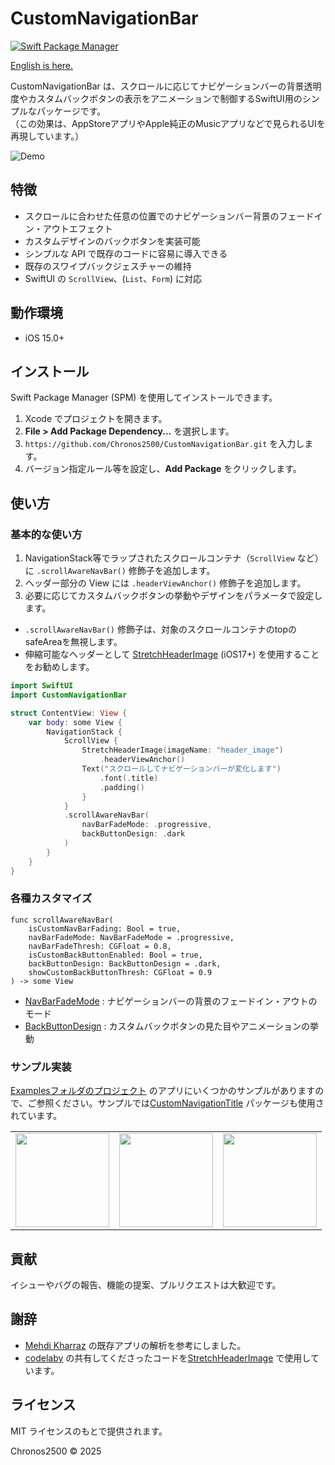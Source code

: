 # CustomNavigationBar

[![Swift Package Manager](https://img.shields.io/badge/Swift%20Package%20Manager-compatible-brightgreen.svg)](https://github.com/apple/swift-package-manager)

[English is here.](README.md)

CustomNavigationBar は、スクロールに応じてナビゲーションバーの背景透明度やカスタムバックボタンの表示をアニメーションで制御するSwiftUI用のシンプルなパッケージです。  
（この効果は、AppStoreアプリやApple純正のMusicアプリなどで見られるUIを再現しています。）

![Demo](Assets/demo.gif)
## 特徴
- スクロールに合わせた任意の位置でのナビゲーションバー背景のフェードイン・アウトエフェクト
- カスタムデザインのバックボタンを実装可能
- シンプルな API で既存のコードに容易に導入できる
- 既存のスワイプバックジェスチャーの維持
- SwiftUI の `ScrollView`、(`List`、`Form`) に対応

## 動作環境
- iOS 15.0+

## インストール
Swift Package Manager (SPM) を使用してインストールできます。

1. Xcode でプロジェクトを開きます。
1. **File > Add Package Dependency...** を選択します。
1. `https://github.com/Chronos2500/CustomNavigationBar.git` を入力します。
1. バージョン指定ルール等を設定し、**Add Package** をクリックします。

## 使い方

### 基本的な使い方
1. NavigationStack等でラップされたスクロールコンテナ（`ScrollView` など）に `.scrollAwareNavBar()` 修飾子を追加します。  
2. ヘッダー部分の View には `.headerViewAnchor()` 修飾子を追加します。  
3. 必要に応じてカスタムバックボタンの挙動やデザインをパラメータで設定します。

*  `.scrollAwareNavBar()` 修飾子は、対象のスクロールコンテナのtopのsafeAreaを無視します。
*  伸縮可能なヘッダーとして [StretchHeaderImage](Sources/CustomNavigationBar/Components/StretchHeaderImage.swift) (iOS17+) を使用することをお勧めします。


```swift
import SwiftUI
import CustomNavigationBar

struct ContentView: View {
    var body: some View {
        NavigationStack {
            ScrollView {
                StretchHeaderImage(imageName: "header_image")
                    .headerViewAnchor()
                Text("スクロールしてナビゲーションバーが変化します")
                    .font(.title)
                    .padding()
                }
            }
            .scrollAwareNavBar(
                navBarFadeMode: .progressive,
                backButtonDesign: .dark
            )
        }
    }
}
```


### 各種カスタマイズ
```
func scrollAwareNavBar(
    isCustomNavBarFading: Bool = true,
    navBarFadeMode: NavBarFadeMode = .progressive,
    navBarFadeThresh: CGFloat = 0.8,
    isCustomBackButtonEnabled: Bool = true,
    backButtonDesign: BackButtonDesign = .dark,
    showCustomBackButtonThresh: CGFloat = 0.9
) -> some View
```
* [NavBarFadeMode](Sources/CustomNavigationBar/NavBarFadeMode.swift) : ナビゲーションバーの背景のフェードイン・アウトのモード
* [BackButtonDesign](Sources/CustomNavigationBar/BackButtonDesign.swift) : カスタムバックボタンの見た目やアニメーションの挙動


### サンプル実装
[Examplesフォルダのプロジェクト](Examples/CustomNavigationBarExample/CustomNavigationBar/ContentView.swift) のアプリにいくつかのサンプルがありますので、ご参照ください。サンプルでは[CustomNavigationTitle](https://github.com/Chronos2500/CustomNavigationTitle) パッケージも使用されています。

<table>
  <tr>
    <td align="center"><img src="Assets/appstore_demo.gif" width="150"></td>
    <td align="center"><img src="Assets/musicapp1_demo.gif" width="150"></td>
    <td align="center"><img src="Assets/musicapp2_demo.gif" width="150"></td>
  </tr>
</table>

## 貢献
イシューやバグの報告、機能の提案、プルリクエストは大歓迎です。

## 謝辞
* [Mehdi Kharraz](https://x.com/imkh0) の既存アプリの解析を参考にしました。
* [codelaby](https://x.com/codelaby/status/1891776284553793566) の共有してくださったコードを[StretchHeaderImage](Sources/CustomNavigationBar/Components/StretchHeaderImage.swift) で使用しています。
## ライセンス
MIT ライセンスのもとで提供されます。

Chronos2500 © 2025
